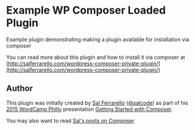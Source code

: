 Example WP Composer Loaded Plugin
=================================

Example plugin demonstrating making a plugin available for installation via composer

You can read more about this plugin and how to install it via composer at  
[http://salferrarello.com/wordpress-composer-private-plugin/](http://salferrarello.com/wordpress-composer-private-plugin/)

Author
------
This plugin was initially created by
[Sal Ferrarello](http://salferrarello.com/)
([@salcode](http://twitter.com/salcode))
as part of his
[2015 WordCamp Philly](http://philly.wordcamp.org/2015/) presentation
[Getting Started with Composer](https://philly.wordcamp.org/2015/session/getting-started-with-composer/).

You may also want to read [Sal's posts on Composer](http://salferrarello.com/tag/composer/)
